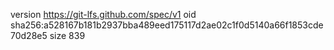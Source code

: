 version https://git-lfs.github.com/spec/v1
oid sha256:a528167b181b2937bba489eed175117d2ae02c1f0d5140a66f1853cde70d28e5
size 839
